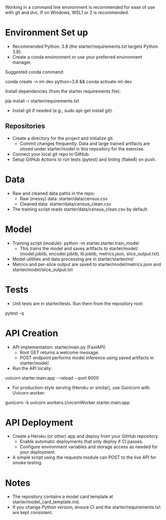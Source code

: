 Working in a command line environment is recommended for ease of use with git and dvc. If on Windows, WSL1 or 2 is recommended.

# Environment Set up
* Recommended Python: 3.8 (the starter/requirements.txt targets Python 3.8).
* Create a conda environment or use your preferred environment manager.

Suggested conda command:

conda create -n ml-dev python=3.8 && conda activate ml-dev

Install dependencies (from the starter requirements file):

pip install -r starter/requirements.txt

* Install git if needed (e.g., sudo apt-get install git).

## Repositories
* Create a directory for the project and initialize git.
  * Commit changes frequently. Data and large trained artifacts are stored under starter/model in this repository for the exercise.
* Connect your local git repo to GitHub.
* Setup GitHub Actions to run tests (pytest) and linting (flake8) on push.

# Data
* Raw and cleaned data paths in the repo:
  - Raw (messy) data: starter/data/census.csv
  - Cleaned data: starter/data/census_clean.csv
* The training script reads starter/data/census_clean.csv by default.

# Model
* Training script (module): python -m starter.starter.train_model
  - This trains the model and saves artifacts to starter/model/ (model.joblib, encoder.joblib, lb.joblib, metrics.json, slice_output.txt).
* Model utilities and data processing are in starter/starter/ml/
* Metrics and per-slice output are saved to starter/model/metrics.json and starter/model/slice_output.txt

# Tests
* Unit tests are in starter/tests. Run them from the repository root:

pytest -q

# API Creation
* API implementation: starter/main.py (FastAPI)
  * Root GET returns a welcome message.
  * POST endpoint performs model inference using saved artifacts in starter/model/.
* Run the API locally:

uvicorn starter.main:app --reload --port 8000

* For production-style serving (Heroku or similar), use Gunicorn with Uvicorn worker:

gunicorn -k uvicorn.workers.UvicornWorker starter.main:app

# API Deployment
* Create a Heroku (or other) app and deploy from your GitHub repository.
  * Enable automatic deployments that only deploy if CI passes.
  * Configure environment variables and storage access as needed for your deployment.
* A simple script using the requests module can POST to the live API for smoke testing.

# Notes
* The repository contains a model card template at starter/model_card_template.md.
* If you change Python version, ensure CI and the starter/requirements.txt are kept consistent.
